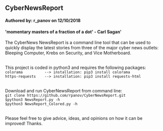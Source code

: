 <h2>CyberNewsReport</h2>
<h4>Authored by: r_panov on 12/10/2018</h4>
<h4>'momentary masters of a fraction of a dot' - Carl Sagan'</h4>

<p>
The CyberNews NewsReport is a command line tool that can be used to quickly display the latest stories from three of the major cyber news outlets: Bleeping Computer, Krebs on Security, and Vice Motherboard.<br><br>

This project is coded in python3 and requires the following packages:<br>
`colorama          --> installation: pip3 install colorama` <br>
`https-requests    --> installation: pip3 install requests-html`<br><br>

Download and run CyberNewsReport from command line:<br>
`git clone https://github.com/rpanov/CyberNewsReport.git`<br>
`$python3 NewsReport.py -h`<br>
`$python3 NewsReport_Colored.py -h`<br><br>

Please feel free to give advice, ideas, and opinions on how it can be improved!
Thanks.
</p>


